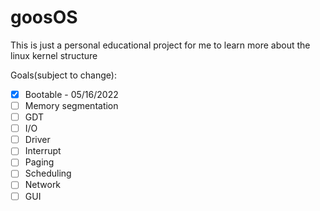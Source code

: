 # goosOS
This is just a personal educational project for me to learn more about the linux kernel structure 

Goals(subject to change):
- [x] Bootable - 05/16/2022
- [ ] Memory segmentation
- [ ] GDT
- [ ] I/O
- [ ] Driver
- [ ] Interrupt
- [ ] Paging
- [ ] Scheduling
- [ ] Network
- [ ] GUI
